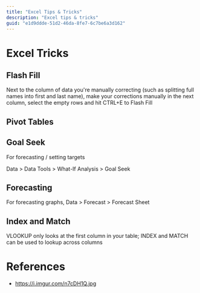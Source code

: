 ```yaml
---
title: "Excel Tips & Tricks"
description: "Excel tips & tricks"
guid: "e1d9ddde-51d2-46da-8fe7-6c7be6a3d162"
---
```

# Excel Tricks

## Flash Fill

Next to the column of data you're manually correcting (such as splitting full names into first and last name), make your corrections manually in the next column, select the empty rows and hit CTRL+E to Flash Fill

## Pivot Tables

## Goal Seek

For forecasting / setting targets

Data > Data Tools > What-If Analysis > Goal Seek

## Forecasting

For forecasting graphs, Data > Forecast > Forecast Sheet

## Index and Match

VLOOKUP only looks at the first column in your table; INDEX and MATCH can be used to lookup across columns



# References

* https://i.imgur.com/n7cDH1Q.jpg
